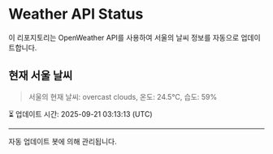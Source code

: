
# Weather API Status

이 리포지토리는 OpenWeather API를 사용하여 서울의 날씨 정보를 자동으로 업데이트합니다.

## 현재 서울 날씨
> 서울의 현재 날씨: overcast clouds, 온도: 24.5°C, 습도: 59%

⏳ 업데이트 시간: 2025-09-21 03:13:13 (UTC)

---
자동 업데이트 봇에 의해 관리됩니다.
